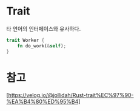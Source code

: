 # Trait
타 언어의 인터페이스와 유사하다. 

```rust
trait Worker {
    fn do_work(&self);
}
```
# 참고
[https://velog.io/@jollidah/Rust-trait%EC%97%90-%EA%B4%80%ED%95%B4]
